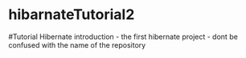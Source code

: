# hibarnateTutorial2

#Tutorial Hibernate introduction - the first hibernate project - dont be confused with the name of the repository
